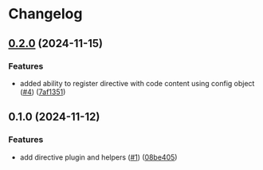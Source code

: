 # Changelog

## [0.2.0](https://github.com/diplodoc-platform/directive/compare/v0.1.0...v0.2.0) (2024-11-15)

### Features

- added ability to register directive with code content using config object ([#4](https://github.com/diplodoc-platform/directive/issues/4)) ([7af1351](https://github.com/diplodoc-platform/directive/commit/7af135186a241a3bf984f87f46292f6170023cda))

## 0.1.0 (2024-11-12)

### Features

- add directive plugin and helpers ([#1](https://github.com/diplodoc-platform/directive/issues/1)) ([08be405](https://github.com/diplodoc-platform/directive/commit/08be4055e919f7abeda38ea6a32b98fbaf6798df))

